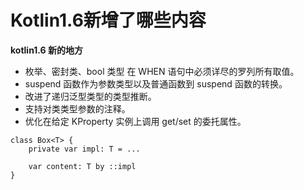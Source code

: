 # Kotlin1.6新增了哪些内容

**kotlin1.6 新的地方**

* 枚举、密封类、bool 类型 在 WHEN 语句中必须详尽的罗列所有取值。
* suspend 函数作为参数类型以及普通函数到 suspend 函数的转换。
* 改进了递归泛型类型的类型推断﻿。
* 支持对类类型参数的注释。
* 优化在给定 KProperty 实例上调用 get/set 的委托属性﻿。

```
class Box<T> {
    private var impl: T = ...

    var content: T by ::impl
}
```
